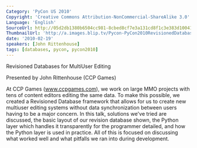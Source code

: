 ```yaml
---
Category: 'PyCon US 2010'
Copyright: 'Creative Commons Attribution-NonCommercial-ShareAlike 3.0'
Language: 'English'
SourceUrl: http://05d2db1380b6504cc981-8cbed8cf7e3a131cd8f1c3e383d10041.r93.cf2.rackcdn.com/pycon-us-2010/344_revisioned-databases-for-multiuser-editing-86.m4v
ThumbnailUrl: 'http://a.images.blip.tv/Pycon-PyCon2010RevisionedDatabasesForMultiUserEditing86189.png'
date: '2010-02-19'
speakers: [John Rittenhouse]
tags: [databases, pycon, pycon2010]
---
```

Revisioned Databases for MultiUser Editing

  
Presented by John Rittenhouse (CCP Games)

  
At CCP Games (www.ccpgames.com), we work on large MMO projects with tens of
content editors editing the same data. To make this possible, we created a
Revisioned Database framework that allows for us to create new multiuser
editing systems without data synchronization between users having to be a
major concern. In this talk, solutions we've tried are discussed, the basic
layout of our revision database shown, the Python layer which handles it
transparently for the programmer detailed, and how the Python layer is used in
practice. All of this is focused on discussing what worked well and what
pitfalls we ran into during development.

